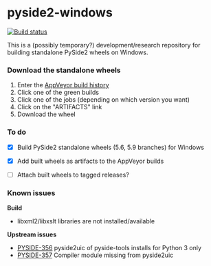 # pyside2-windows

[![Build status](https://ci.appveyor.com/api/projects/status/pvpmp90yfftl9klp?svg=true)](https://ci.appveyor.com/project/hmaarrfk/pyside2-windows)

This is a (possibly temporary?) development/research repository for building standalone PySide2 wheels on Windows.


### Download the standalone wheels

1. Enter the [AppVeyor build history](https://ci.appveyor.com/project/fredrikaverpil/pyside2-windows/history)
1. Click one of the green builds
1. Click one of the jobs (depending on which version you want)
1. Click on the "ARTIFACTS" link
1. Download the wheel



### To do

- [x] Build PySide2 standalone wheels (5.6, 5.9 branches) for Windows
- [x] Add built wheels as artifacts to the AppVeyor builds
- [ ] Attach built wheels to tagged releases?


### Known issues

**Build**
- libxml2/libxslt libraries are not installed/available

**Upstream issues**
- [PYSIDE-356](https://bugreports.qt.io/browse/PYSIDE-356) pyside2uic of pyside-tools installs for Python 3 only
- [PYSIDE-357](https://bugreports.qt.io/browse/PYSIDE-357) Compiler module missing from pyside2uic

